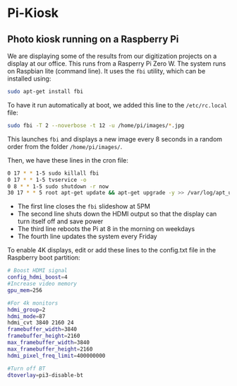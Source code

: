 # Pi-Kiosk

## Photo kiosk running on a Raspberry Pi

We are displaying some of the results from our digitization projects on a display at our office. This runs from a Rasperry Pi Zero W. The system runs on Raspbian lite (command line). It uses the `fbi` utility, which can be installed using:

```bash
sudo apt-get install fbi
```

To have it run automatically at boot, we added this line to the `/etc/rc.local` file:

```bash
sudo fbi -T 2 --noverbose -t 12 -u /home/pi/images/*.jpg
```

This launches `fbi` and displays a new image every 8 seconds in a random order from the folder `/home/pi/images/`. 

Then, we have these lines in the cron file:

```bash
0 17 * * 1-5 sudo killall fbi
0 17 * * 1-5 tvservice -o
0 8 * * 1-5 sudo shutdown -r now
30 17 * * 5 root apt-get update && apt-get upgrade -y >> /var/log/apt_update.log
```

 - The first line closes the `fbi` slideshow at 5PM
 - The second line shuts down the HDMI output so that the display can turn itself off and save power
 - The third line reboots the Pi at 8 in the morning on weekdays
 - The fourth line updates the system every Friday

To enable 4K displays, edit or add these lines to the config.txt file in the Raspberry boot partition:

```bash
# Boost HDMI signal
config_hdmi_boost=4
#Increase video memory
gpu_mem=256

#For 4k monitors
hdmi_group=2
hdmi_mode=87
hdmi_cvt 3840 2160 24
framebuffer_width=3840
framebuffer_height=2160
max_framebuffer_width=3840
max_framebuffer_height=2160
hdmi_pixel_freq_limit=400000000

#Turn off BT
dtoverlay=pi3-disable-bt
```

